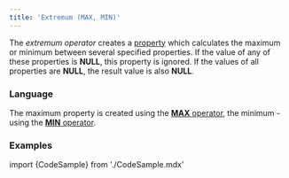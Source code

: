```yaml
---
title: 'Extremum (MAX, MIN)'
---
```


The *extremum operator* creates a [property](Properties.md) which calculates the maximum or minimum between several specified properties. If the value of any of these properties is **NULL**, this property is ignored. If the values of all properties are **NULL**, the result value is also **NULL**.

### Language

The maximum property is created using the [**MAX** operator](MAX_operator.md), the minimum - using the [**MIN** operator](MIN_operator.md).

### Examples

import {CodeSample} from './CodeSample.mdx'

<CodeSample url="https://documentation.lsfusion.org/sample?file=OperatorPropertySample&block=max"/>


<CodeSample url="https://documentation.lsfusion.org/sample?file=OperatorPropertySample&block=min"/>

